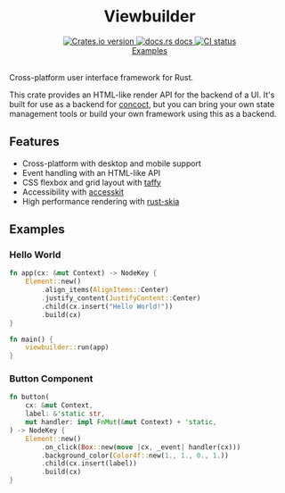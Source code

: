 <div align="center">
<h1>Viewbuilder</h1>
 <a href="https://crates.io/crates/viewbuilder">
    <img src="https://img.shields.io/crates/v/viewbuilder?style=flat-square"
    alt="Crates.io version" />
  </a>
  <a href="https://concoct-rs.github.io/viewbuilder/viewbuilder/index.html">
    <img src="https://img.shields.io/badge/docs-latest-blue.svg?style=flat-square"
      alt="docs.rs docs" />
  </a>
   <a href="https://github.com/concoct-rs/viewbuilder/actions">
    <img src="https://github.com/concoct-rs/viewbuilder/actions/workflows/ci.yml/badge.svg"
      alt="CI status" />
  </a>
</div>

<div align="center">
 <a href="https://github.com/concoct-rs/viewbuilder/tree/main/examples">Examples</a>
</div>

<br>

Cross-platform user interface framework for Rust.

This crate provides an HTML-like render API for the backend of a UI.
It's built for use as a backend for [concoct](https://github.com/concoct-rs/concoct),
but you can bring your own state management tools or build your own framework using this as a backend.

## Features

- Cross-platform with desktop and mobile support
- Event handling with an HTML-like API
- CSS flexbox and grid layout with [taffy](https://github.com/DioxusLabs/taffy/)
- Accessibility with [accesskit](https://github.com/AccessKit/accesskit)
- High performance rendering with [rust-skia](https://github.com/rust-skia/rust-skia)

## Examples

### Hello World
```rust
fn app(cx: &mut Context) -> NodeKey {
    Element::new()
        .align_items(AlignItems::Center)
        .justify_content(JustifyContent::Center)
        .child(cx.insert("Hello World!"))
        .build(cx)
}

fn main() {
    viewbuilder::run(app)
}
```

### Button Component
```rust
fn button(
    cx: &mut Context,
    label: &'static str,
    mut handler: impl FnMut(&mut Context) + 'static,
) -> NodeKey {
    Element::new()
        .on_click(Box::new(move |cx, _event| handler(cx)))
        .background_color(Color4f::new(1., 1., 0., 1.))
        .child(cx.insert(label))
        .build(cx)
}
```
